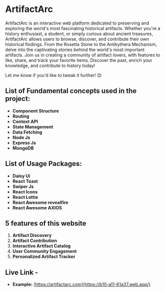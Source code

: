 # ArtifactArc

ArtifactArc is an interactive web platform dedicated to preserving and exploring the world's most fascinating historical artifacts. Whether you're a history enthusiast, a student, or simply curious about ancient treasures, ArtifactArc allows users to browse, discover, and contribute their own historical findings. From the Rosetta Stone to the Antikythera Mechanism, delve into the captivating stories behind the world's most important artifacts. Join us in creating a community of artifact lovers, with features to like, share, and track your favorite items. Discover the past, enrich your knowledge, and contribute to history today!

Let me know if you'd like to tweak it further! 😊

## List of Fundamental concepts used in the project:

- **Component Structure**
- **Routing**
- **Context API**
- **State Management**
- **Data Fetching**
- **Node Js**
- **Express Js**
- **MongoDB**

## List of Usage Packages:

- **Daisy Ui**
- **React Toast**
- **Swiper Js**
- **React Icons**
- **React Lottie**
- **React Awesome revealfire**
- **React Awesome AXIOS**

## 5 features of this website

1. **Artifact Discovery**
2. **Artifact Contribution**
3. **Interactive Artifact Catalog**
4. **User Community Engagement**
5. **Personalized Artifact Tracker**

## Live Link -

- **Example:** [https://artifactarc.com](https://b10-a11-61a37.web.app/)
